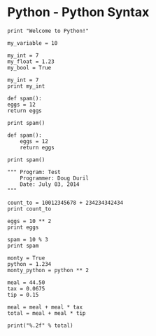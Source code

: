 # Python - Python Syntax

```
print "Welcome to Python!"
```

```
my_variable = 10
```

```
my_int = 7
my_float = 1.23
my_bool = True
```

```
my_int = 7
print my_int
```

```
def spam():
eggs = 12
return eggs
        
print spam()
```

```
def spam():
    eggs = 12
    return eggs
        
print spam()
```

```
""" Program: Test
    Programmer: Doug Duril
    Date: July 03, 2014
"""
```

```
count_to = 10012345678 + 234234342434
print count_to
```

```
eggs = 10 ** 2
print eggs
```

```
spam = 10 % 3
print spam
```

```
monty = True
python = 1.234
monty_python = python ** 2
```

```
meal = 44.50
tax = 0.0675
tip = 0.15

meal = meal + meal * tax
total = meal + meal * tip

print("%.2f" % total)
```